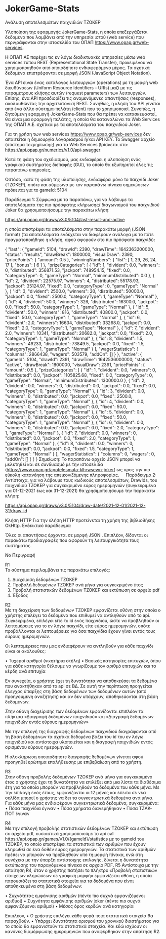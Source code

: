 # JokerGame-Stats
Ανάλυση αποτελεσμάτων παιχνιδιών ΤΖΟΚΕΡ

Υλοποίηση της εφαρμογής JokerGame-Stats, η οποία επεξεργάζεται δεδομένα που λαμβάνει από την υπηρεσία ιστού (web service) που περιγράφονται στην ιστοσελίδα του ΟΠΑΠ https://www.opap.gr/web-services.

Η ΟΠΑΠ ΑΕ παρέχει τις εν λόγω διαδικτυακές υπηρεσίες μέσω web services τύπου REST (Representational State Transfer), προκειμένου να χρησιμοποιηθούν από οποιοδήποτε ενδιαφερόμενο μέρος. Τα σχετικά δεδομένα επιστρέφονται σε μορφή JSON (JavaScript Object Notation).

Ένα API είναι ένας κατάλογος λειτουργιών (operations) με τη μορφή web διευθύνσεων (Uniform Resource Identifiers - URIs) μαζί με τις παραμέτρους κλήσης αυτών (request parameters) των λειτουργιών. Επίσης, ένα API προσδιορίζει τις αναμενόμενες απαντήσεις (responses), ακολουθώντας  την αρχιτεκτονική REST. Συνήθως, η κλήση του API γίνεται από ένα άλλο σύστημα-πελάτη (client) που το χρησιμοποιεί. Συνεπώς, η ζητούμενη εφαρμογή JokerGame-Stats που θα πρέπει να κατασκευαστεί, θα είναι μια εφαρμογή πελάτης, η οποία θα καταναλώνει τα Web Services της ΟΠΑΠ Α.Ε. σχετικά με τα αποτελέσματα του παιχνιδιού Joker. 

Για τη χρήση των web services https://www.opap.gr/web-services δεν απαιτείται η δημιουργία λογαριασμού ή/και API KEY.  Το Swagger αρχείο (σύστημα τεκμηρίωσης) για τα Web Services βρίσκεται στο: https://api.opap.gr/numerics/v1.0/api-swagger

Κατά τη φάση του σχεδιασμού, μας ενδιαφέρει η υλοποίηση ενός γραφικού συστήματος διεπαφής (GUI), το οποίο θα εξυπηρετεί όλες τις παραπάνω υπηρεσίες.

Ωστόσο, κατά τη φάση της υλοποίησης, ενδιαφέρει μόνο το παιχνίδι Joker (ΤΖΟΚΕΡ), οπότε και σύμφωνα με τον παραπάνω πίνακα σημειώσεων πρόκειται για το gameId: 5104

Παράδειγμα 1: Σύμφωνα με τα παραπάνω, για να λάβουμε τα αποτελέσματα της πιο πρόσφατης κλήρωσης/ διαγωνισμού του παιχνιδιού Joker θα χρησιμοποιήσουμε την παρακάτω κλήση:

https://api.opap.gr/draws/v3.0/5104/last-result-and-active

η οποία επιστρέφει τα αποτελέσματα στην παρακάτω μορφή (JSON format) (τα αποτελέσματα ενδέχεται να διαφέρουν ανάλογα με το πότε πραγματοποιήθηκε η κλήση, αφού αφορούν στο πιο πρόσφατο παιχνίδι):

{
    "last": {
        "gameId": 5104,
        "drawId": 2390,
        "drawTime": 1642363200000,
        "status": "results",
        "drawBreak": 1800000,
        "visualDraw": 2390,
        "pricePoints": {
            "amount": 0.5
        },
        "winningNumbers": {
            "list": [
                1,
                29,
                26,
                24,
                17
            ],
            "bonus": [
                6
            ]
        },
        "prizeCategories": [
            {
                "id": 1,
                "divident": 0.0,
                "winners": 0,
                "distributed": 356871.53,
                "jackpot": 748954.15,
                "fixed": 0.0,
                "categoryType": 0,
                "gameType": "Normal",
                "minimumDistributed": 0.0
            },
            {
                "id": 2,
                "divident": 22575.97,
                "winners": 4,
                "distributed": 55178.93,
                "jackpot": 35124.97,
                "fixed": 0.0,
                "categoryType": 0,
                "gameType": "Normal"
            },
            {
                "id": 3,
                "divident": 2500.0,
                "winners": 20,
                "distributed": 50000.0,
                "jackpot": 0.0,
                "fixed": 2500.0,
                "categoryType": 1,
                "gameType": "Normal"
            },
            {
                "id": 4,
                "divident": 50.0,
                "winners": 326,
                "distributed": 16300.0,
                "jackpot": 0.0,
                "fixed": 50.0,
                "categoryType": 1,
                "gameType": "Normal"
            },
            {
                "id": 5,
                "divident": 50.0,
                "winners": 816,
                "distributed": 40800.0,
                "jackpot": 0.0,
                "fixed": 50.0,
                "categoryType": 1,
                "gameType": "Normal"
            },
            {
                "id": 6,
                "divident": 2.0,
                "winners": 16634,
                "distributed": 33268.0,
                "jackpot": 0.0,
                "fixed": 2.0,
                "categoryType": 1,
                "gameType": "Normal"
            },
            {
                "id": 7,
                "divident": 2.0,
                "winners": 10341,
                "distributed": 20682.0,
                "jackpot": 0.0,
                "fixed": 2.0,
                "categoryType": 1,
                "gameType": "Normal"
            },
            {
                "id": 8,
                "divident": 1.5,
                "winners": 49233,
                "distributed": 73849.5,
                "jackpot": 0.0,
                "fixed": 1.5,
                "categoryType": 1,
                "gameType": "Normal"
            }
        ],
        "wagerStatistics": {
            "columns": 2866438,
            "wagers": 503579,
            "addOn": []
        }
    },
    "active": {
        "gameId": 5104,
        "drawId": 2391,
        "drawTime": 1642536000000,
        "status": "active",
        "drawBreak": 1800000,
        "visualDraw": 2391,
        "pricePoints": {
            "amount": 0.5
        },
        "prizeCategories": [
            {
                "id": 1,
                "divident": 0.0,
                "winners": 0,
                "distributed": 0.0,
                "jackpot": 1105825.68,
                "fixed": 0.0,
                "categoryType": 0,
                "gameType": "Normal",
                "minimumDistributed": 1300000.0
            },
            {
                "id": 2,
                "divident": 0.0,
                "winners": 0,
                "distributed": 0.0,
                "jackpot": 0.0,
                "fixed": 0.0,
                "categoryType": 0,
                "gameType": "Normal"
            },
            {
                "id": 3,
                "divident": 0.0,
                "winners": 0,
                "distributed": 0.0,
                "jackpot": 0.0,
                "fixed": 2500.0,
                "categoryType": 1,
                "gameType": "Normal"
            },
            {
                "id": 4,
                "divident": 0.0,
                "winners": 0,
                "distributed": 0.0,
                "jackpot": 0.0,
                "fixed": 50.0,
                "categoryType": 1,
                "gameType": "Normal"
            },
            {
                "id": 5,
                "divident": 0.0,
                "winners": 0,
                "distributed": 0.0,
                "jackpot": 0.0,
                "fixed": 50.0,
                "categoryType": 1,
                "gameType": "Normal"
            },
            {
                "id": 6,
                "divident": 0.0,
                "winners": 0,
                "distributed": 0.0,
                "jackpot": 0.0,
                "fixed": 2.0,
                "categoryType": 1,
                "gameType": "Normal"
            },
            {
                "id": 7,
                "divident": 0.0,
                "winners": 0,
                "distributed": 0.0,
                "jackpot": 0.0,
                "fixed": 2.0,
                "categoryType": 1,
                "gameType": "Normal"
            },
            {
                "id": 8,
                "divident": 0.0,
                "winners": 0,
                "distributed": 0.0,
                "jackpot": 0.0,
                "fixed": 1.5,
                "categoryType": 1,
                "gameType": "Normal"
            }
        ],
        "wagerStatistics": {
            "columns": 0,
            "wagers": 0,
            "addOn": []
        }
    }
} 
Σημείωση: Το παραπάνω αρχείο JSON μπορεί να μελετηθεί και σε συνδυασμό με την ιστοσελίδα (https://www.opap.gr/apotelesmata-klhrwsewn-joker) ως προς την πιο εύκολη κατανόηση της απεικονιζόμενης πληροφορίας.
 
Παράδειγμα 2: Αντίστοιχα, για να λάβουμε τους κωδικούς αποτελεσμάτων, DrawIds, του παιχνιδιού ΤΖΟΚΕΡ για συγκεκριμένο εύρος ημερομηνιών (συγκεκριμένα για 01-12-2021 έως και 31-12-2021) θα χρησιμοποιήσουμε την παρακάτω κλήση:

https://api.opap.gr/draws/v3.0/5104/draw-date/2021-12-01/2021-12-31/draw-id

Κλήση HTTP
Για την κλήση HTTP προτείνεται τη χρήση της βιβλιοθήκης OkHttp. 
Ενδεικτικό παράδειγμα: 

Όλες οι απαντήσεις έρχονται σε μορφή JSON . Επιπλέον, δίδονται οι παρακάτω προδιαγραφές που αφορούν τη λειτουργικότητα τους συστήματος.

Νο	Περιγραφή

R1	
Το σύστημα περιλαμβάνει τις παρακάτω επιλογές:

1.	Διαχείριση δεδομένων ΤΖΟΚΕΡ
2.	Προβολή δεδομένων ΤΖΟΚΕΡ ανά μήνα για συγκεκριμένο έτος
3.	Προβολή στατιστικών δεδομένων ΤΖΟΚΕΡ και εκτύπωση σε αρχείο pdf
4.	Έξοδος

R2	
Με τη διαχείριση των δεδομένων ΤΖΟΚΕΡ εμφανίζεται οθόνη στην οποία ο χρήστης επιλέγει τα δεδομένα που επιθυμεί να αντληθούν από το api. Συγκεκριμένα, επιλέγει είτε το id ενός παιχνιδιού, ώστε να προβληθούν οι λεπτομέρειες για το εν λόγω παιχνίδι, είτε εύρος ημερομηνιών, οπότε προβάλλονται οι λεπτομέρειες για όσα παιχνίδια έχουν γίνει εντός τους εύρους ημερομηνιών. 

Οι λεπτομέρειες που μας ενδιαφέρουν να αντληθούν για κάθε παιχνίδι είναι οι ακόλουθες:

•	Τυχεροί αριθμοί (νικητήρια στήλη)
•	Βασικές κατηγορίες επιτυχιών, όπου για κάθε κατηγορία θέλουμε να γνωρίζουμε τον αριθμό επιτυχιών και τα κέρδη ανά επιτυχία 

Εν συνεχεία, ο χρήστης έχει τη δυνατότητα να αποθηκεύσει τα δεδομένα που ανακτήθηκαν από το api σε ΒΔ. Σε αυτή την περίπτωση προηγείται έλεγχος ύπαρξης στη βάση δεδομένων των δεδομένων αυτών (από προηγούμενη αναζήτηση) και αν δεν υπάρχουν, αποθηκεύονται στη βάση δεδομένων.

Στην οθόνη διαχείρισης των δεδομένων εμφανίζονται επιπλέον τα πλήκτρα «Διαγραφή δεδομένων παιχνιδιού» και «Διαγραφή δεδομένων παιχνιδιών εντός εύρους ημερομηνιών»

Με την επιλογή της διαγραφής δεδομένων παιχνιδιού διαγράφονται από τη βάση δεδομένων τα σχετικά δεδομένα βάζει του id του εν λόγω παιχνιδιού και αντίστοιχα υλοποιείται και η διαγραφή παιχνιδιών εντός ορισμένου εύρους ημερομηνιών.

Η ολοκλήρωση οποιασδήποτε διαγραφής δεδομένων γίνεται αφού προηγηθεί ερώτημα επαλήθευσης με επιβεβαίωση από το χρήστη.

R3	
Στην οθόνη προβολής δεδομένων ΤΖΟΚΕΡ ανά μήνα για συγκεκριμένο έτος ο χρήστης έχει τη δυνατότητα να επιλέξει από μια λίστα τα διαθέσιμα έτη για τα οποία μπορούν να προβληθούν τα δεδομένα του κάθε μήνα. Με την επιλογή ενός έτους, εμφανίζονται οι 12 μήνες και έπειτα σε νέα σελίδα μπορεί ο χρήστης να δει τα συγκεντρωτικά δεδομένα ανά μήνα.
Για κάθε μήνα μας ενδιαφέρουν συγκεντρωτικά δεδομένα, συγκεκριμένα:
•	Πόσα παιχνίδια έγιναν
•	Πόσα χρήματα διανεμήθηκαν
•	Πόσα ΤΖΑΚ-ΠΟΤ έγιναν

R4	
Με την επιλογή προβολής στατιστικών δεδομένων ΤΖΟΚΕΡ και εκτύπωση σε αρχείο pdf, ουσιαστικά χρησιμοποιούμε το api call https://api.opap.gr/games/v1.0/{gameId}/statistics με το gameid του ΤΖΟΚΕΡ, το οποίο επιστρέφει τα στατιστικά των αριθμών που έχουν κληρωθεί σε ένα δοθέν εύρος ημερομηνιών. Τα στατιστικά των αριθμών πρέπει να μπορούν να προβληθούν υπό τη μορφή πίνακα, ενώ στη συνέχεια με την ύπαρξη αντίστοιχης επιλογής, δίνεται η δυνατότητα εκτύπωσης του παραγόμενου πίνακα σε αρχείο PDF.
R5	Αντίστοιχα με την απαίτηση R4, όταν ο χρήστης πατήσει το πλήκτρο «Προβολή στατιστικών στοιχείων κληρώσεων σε γραφική μορφή» εμφανίζεται οθόνη, η οποία παρουσιάζει τα στατιστικά στοιχεία για τα δεδομένα που είναι αποθηκευμένα στη βάση δεδομένων:

•	Συχνότητας εμφάνισης αριθμών (πέντε πιο συχνά εμφανιζόμενοι αριθμοί)
•	Συχνότητα εμφάνισης αριθμών joker (πέντε πιο συχνά εμφανιζόμενοι αριθμοί)
•	Μέσος όρος κερδών ανά κατηγορία  

Επιπλέον, 
•	Ο χρήστης επιλέγει κάθε φορά ποια στατιστικά στοιχεία θα παραχθούν.
•	Υπάρχει δυνατότητα ορισμού του χρονικού διαστήματος για το οποίο θα εμφανιστούν τα στατιστικά στοιχεία. Και εδώ ισχύουν  οι κανόνες διαμόρφωσης ημερομηνιών που αναφέρθηκαν στην απαίτηση R2.
